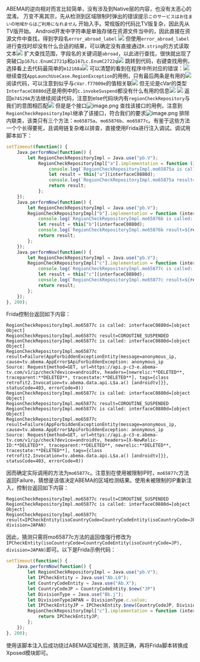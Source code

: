 ABEMA的逆向相对而言比较简单，没有涉及到Native层的内容，也没有太恶心的混淆。
万变不离其宗，先从检测到区域限制时弹出的错误提示`このサービスはお住まいの地域からはご利用になれません` 开始入手。常规版的代码比TV版复杂，因此先从TV版开始。
Android开发中字符串是单独存储在资源文件当中的，因此直接在资源文件中查找，得到字段名`error_abroad_label`
![](https://s2.loli.net/2024/05/25/SlWdPOptJjio1r8.png)
但使用`error_abroad_label`进行查找时却没有什么合适的结果，可以确定没有直接通过`R.string`的方式读取文本![](https://s2.loli.net/2024/05/25/sVzQUfagoTDpjXt.png)
扩大查找范围，字段名的关键词是`abroad`，以此进行查找，很快就出现了突破口`p167Lc.EnumC2721p`和`p167Lc.EnumC2722q`![](https://s2.loli.net/2024/05/25/JxtBWfAZnuCeXSz.png)
跳转到代码，右键查找用例，选择看上去代码最简单的`m12168a`![](https://s2.loli.net/2024/05/25/QNMAkpuv8TxYfUP.png)
可以清楚的看到在程序中所对应的错误：![](https://s2.loli.net/2024/05/25/gdfN4oTUFVnShrX.png)
继续查找`AppLaunchUseCase.RegionException`的用例，只有最后两条是有用的![](https://s2.loli.net/2024/05/25/G8EC3NpW1YLisDv.png)
阅读代码，可以注意到似乎与`cVar.f77009e`的值相关联![](https://s2.loli.net/2024/05/25/rYVu9U82m5WKTpQ.png)
但无论是cVar的类型`InterfaceC0880d`还是用例中的`c.invokeSuspend`都没有什么有用的信息![](https://s2.loli.net/2024/05/25/bEOm9JTGRKty47c.png) ![](https://s2.loli.net/2024/05/25/rY2TLpjCq6ubVzm.png)
返回`m74529A`方法继续阅读代码，注意到else代码块内有`regionCheckRepository`与我们的意图相匹配![](https://s2.loli.net/2024/05/25/Ndn9VTq7GW1cZ8y.png)
但是是个接口![image.png](https://s2.loli.net/2024/05/25/APsaUVxTKz7i3Wn.png)
查找该接口的用例，注意到`RegionCheckRepositoryImpl`继承了该接口，符合我们的要求![image.png](https://s2.loli.net/2024/05/25/nMBctD5dEGTiwJW.png)
排除内联类，该类只有三个方法：`mo65875a`、`mo65876b`、`mo65877c`。有鉴于这些方法一个个长得要死，且调用链复杂难以排查，直接使用Frida进行注入调试。调试用脚本如下：
```javascript
setTimeout(function() {
    Java.performNow(function() {
        let RegionCheckRepositoryImpl = Java.use("pb.V");
            RegionCheckRepositoryImpl["a"].implementation = function (interfaceC0880d) {
                console.log(`RegionCheckRepositoryImpl.mo65875a is called: interfaceC0880d=${interfaceC0880d}`);
                let result = this["a"](interfaceC0880d);
                console.log(`RegionCheckRepositoryImpl.mo65875a result=${result}`);
                return result;
            };
    });
    Java.performNow(function() {
        let RegionCheckRepositoryImpl = Java.use("pb.V");
        RegionCheckRepositoryImpl["b"].implementation = function (interfaceC0880d) {
            console.log(`RegionCheckRepositoryImpl.mo65876b is called: interfaceC0880d=${interfaceC0880d}`);
            let result = this["b"](interfaceC0880d);
            console.log(`RegionCheckRepositoryImpl.mo65876b result=${result}`);
            return result;
        };
    });
    Java.performNow(function() {
        let RegionCheckRepositoryImpl = Java.use("pb.V");
        RegionCheckRepositoryImpl["c"].implementation = function (interfaceC0880d) {
            console.log(`RegionCheckRepositoryImpl.mo65877c is called: interfaceC0880d=${interfaceC0880d}`);
            let result = this["c"](interfaceC0880d);
            console.log(`RegionCheckRepositoryImpl.mo65877c result=${result}`);
            return result;
        };
    });
}, 200);
```
Frida控制台返回如下内容：
```
RegionCheckRepositoryImpl.mo65877c is called: interfaceC0880d=[object Object]
RegionCheckRepositoryImpl.mo65877c result=COROUTINE_SUSPENDED
RegionCheckRepositoryImpl.mo65877c is called: interfaceC0880d=[object Object]
RegionCheckRepositoryImpl.mo65877c result=Failure(AppForbiddenExceptionEntity(message=anonymous_ip, cause=tv.abema.AppError$ApiForbiddenException: anonymous_ip
Source: Request{method=GET, url=https://api.p-c3-e.abema-tv.com/v1/ip/check?device=androidtv, headers=[newrelic:**DELETED**, traceparent:**DELETED**, tracestate:**DELETED**], tags={class retrofit2.Invocation=tv.abema.data.api.L$a.a() [androidtv]}}, statusCode=403, errorCode=0))
RegionCheckRepositoryImpl.mo65877c is called: interfaceC0880d=[object Object]
RegionCheckRepositoryImpl.mo65877c result=COROUTINE_SUSPENDED
RegionCheckRepositoryImpl.mo65877c is called: interfaceC0880d=[object Object]
RegionCheckRepositoryImpl.mo65877c result=Failure(AppForbiddenExceptionEntity(message=anonymous_ip, cause=tv.abema.AppError$ApiForbiddenException: anonymous_ip
Source: Request{method=GET, url=https://api.p-c3-e.abema-tv.com/v1/ip/check?device=androidtv, headers=[X-NewRelic-ID:**DELETED**, traceparent:**DELETED**, newrelic:**DELETED**, tracestate:**DELETED**], tags={class retrofit2.Invocation=tv.abema.data.api.L$a.a() [androidtv]}}, statusCode=403, errorCode=0))
```
因而确定实际调用的方法为`mo65877c`。注意到在使用被限制IP时，`mo65877c`方法返回Failure，猜想是该值决定ABEMA的区域检测结果。使用未被限制的IP重新注入，控制台返回如下内容：
```
RegionCheckRepositoryImpl.mo65877c result=COROUTINE_SUSPENDED
RegionCheckRepositoryImpl.mo65877c is called: interfaceC0880d=[object Object]
RegionCheckRepositoryImpl.mo65877c result=IPCheckEntity(isoCountryCode=CountryCodeEntity(isoCountryCode=JP), division=JAPAN)
```
因此，猜测只需将mo65877c方法的返回值强行修改为`IPCheckEntity(isoCountryCode=CountryCodeEntity(isoCountryCode=JP), division=JAPAN)`即可。以下是Frida示例代码：
```javascript
setTimeout(function() {
    Java.performNow(function() {
        let RegionCheckRepositoryImpl = Java.use("pb.V");
        let IPCheckEntity = Java.use("Ab.L0");
        let CountryCodeEntity = Java.use("Ab.X");
        let CountryCodeJP = CountryCodeEntity.$new("JP")
        let DivisionType = Java.use("Bb.j");
        let DivisionTypeJAPAN = DivisionType.c.value;
        let IPCheckEntityJP = IPCheckEntity.$new(CountryCodeJP, DivisionTypeJAPAN)
        RegionCheckRepositoryImpl["c"].implementation = function (interfaceC0880d) {
            return IPCheckEntityJP;
        };
    });
}, 200);
```
使用该脚本注入后成功绕过ABEMA区域检测，猜测正确，再将Frida脚本转换成Xposed模块即可。